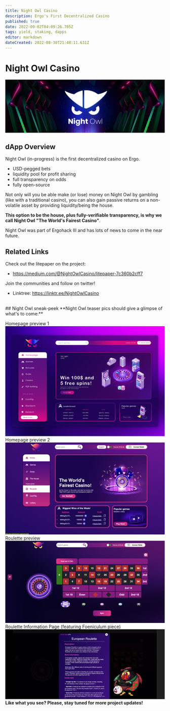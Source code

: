 ```yaml
---
title: Night Owl Casino
description: Ergo's First Decentralized Casino
published: true
date: 2022-09-02T04:09:26.705Z
tags: yield, staking, dapps
editor: markdown
dateCreated: 2022-08-30T21:48:11.631Z
---
```


# Night Owl Casino 


![banner-nightowl-logo-.jpg](/ergodapps/banner-nightowl-logo-.jpg)
## dApp Overview 
Night Owl (in-progress) is the first decentralized casino on Ergo.
- USD-pegged bets
- liquidity pool for profit sharing
- full transparency on odds 
- fully open-source

Not only will you be able make (or lose) money on Night Owl by gambling (like with a traditional casino), you can also gain passive returns on a non-volatile asset by providing liquidity/being the house.

**This option to be the house, plus fully-verifiable transparency, is why we call Night Owl "The World's Fairest Casino"**.

Night Owl was part of Ergohack III and has lots of news to come in the near future.
## Related Links
Check out the litepaper on the project:

- https://medium.com/@NightOwlCasino/litepaper-7c360b2cff7

Join the communities and follow on twitter!

-  Linktree: https://linktr.ee/NightOwlCasino
</br>
## Night Owl sneak-peek
**Night Owl teaser pics should give a glimpse of what's to come:**

Homepage preview 1
![1stnightowlhomepage-preview.jpg](/ergodapps/1stnightowlhomepage-preview.jpg)
Homepage preview 2
![nightowl-homepage-wip@2x.png](/ergodapps/nightowl-homepage-wip@2x.png)
Roulette preview 
![nightowl-roulettepreview.png](/ergodapps/nightowl-roulettepreview.png)
Roulette Information Page (featuring Foeniculum piece)
![screenshot_20220901-224116.png](/ergodapps/screenshot_20220901-224116.png)
</br>
**Like what you see? Please, stay tuned for more project updates!**